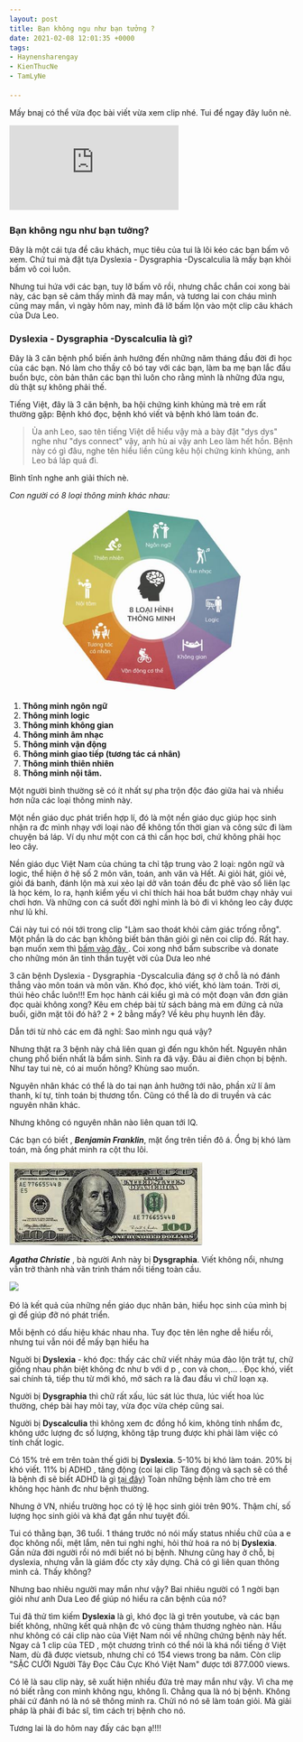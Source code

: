 ```yaml
---
layout: post
title: Bạn không ngu như bạn tưởng ?
date: 2021-02-08 12:01:35 +0000
tags:
- Haynensharengay
- KienThucNe
- TamLyNe

---
```

Mấy bnaj có thể vừa đọc bài viết vừa xem clip nhé. Tui để ngay đây luôn nè.

<p><iframe src="https://www.youtube.com/embed/X0AoaItugvw" frameborder="0" allowfullscreen></iframe></p>

### Bạn không ngu như bạn tưởng?

Đây là một cái tựa đề câu khách, mục tiêu của tui là lôi kéo các bạn bấm vô xem. Chứ tui mà đặt tựa Dyslexia - Dysgraphia -Dyscalculia là mấy bạn khỏi bấm vô coi luôn.

Nhưng tui hứa với các bạn, tuy lỡ bấm vô rồi, nhưng chắc chắn coi xong bài này, các bạn sẽ cảm thấy mình đã may mắn, và tương lai con cháu mình cũng may mắn, vì ngày hôm nay, mình đã lỡ bấm lộn vào một clip câu khách của Dưa Leo.

### Dyslexia - Dysgraphia -Dyscalculia là gì?

Đây là 3 căn bệnh phổ biến ảnh hưởng đến những năm tháng đầu đời đi học của các bạn. Nó làm cho thầy cô bó tay với các bạn, làm ba mẹ bạn lắc đầu buồn bực, còn bản thân các bạn thì luôn cho rằng mình là những đứa ngu, dù thật sự không phải thế.

Tiếng Việt, đây là 3 căn bệnh, ba hội chứng kinh khủng mà trẻ em rất thường gặp: Bệnh khó đọc, bệnh khó viết và bệnh khó làm toán đc.

> Ủa anh Leo, sao tên tiếng Việt dễ hiểu vậy mà a bày đặt "dys dys" nghe như "dys connect" vậy, anh hù ai vậy anh Leo làm hết hồn. Bệnh này có gì đâu, nghe tên hiểu liền cũng kêu hội chứng kinh khủng, anh Leo bá láp quá đi.

Bình tĩnh nghe anh giải thích nè.

_Con người có 8 loại thông minh khác nhau:_

![](/images/8-loai-thong-minh.jpg)

1. **Thông minh ngôn ngữ**
2. **Thông minh logic**
3. **Thông minh không gian**
4. **Thông minh âm nhạc**
5. **Thông minh vận động**
6. **Thông minh giao tiếp (tương tác cá nhân)**
7. **Thông minh thiên nhiên**
8. **Thông minh nội tâm.**

Một người bình thường sẽ có ít nhất sự pha trộn độc đáo giữa hai và nhiều hơn nữa các loại thông minh này.

Một nền giáo dục phát triển hợp lí, đó là một nền giáo dục giúp học sinh nhận ra đc mình nhạy với loại nào để không tốn thời gian và công sức đi làm chuyện bá láp. Ví dụ như một con cá thì cần học bơi, chứ không phải học leo cây.

Nền giáo dục Việt Nam của chúng ta chỉ tập trung vào 2 loại: ngôn ngữ và logic, thể hiện ở hệ số 2 môn văn, toán, anh văn và Hết. Ai giỏi hát, giỏi vẻ, giỏi đá banh, đánh lộn mà xui xẻo lại dở văn toán đều đc phê vào sổ liên lạc là học kém, lo ra, hạnh kiểm yếu vì chỉ thích hái hoa bắt bướm chạy nhảy vui chơi hơn. Và những con cá suốt đời nghỉ mình là bỏ đi vì không leo cây được như lũ khỉ.

Cái này tui có nói tới trong clip "Làm sao thoát khỏi cảm giác trống rỗng". Một phần là do các bạn không biết bản thân giỏi gì nên coi clip đó. Rất hay. bạn muốn xem thì <a href="https://youtu.be/gA3NnZzS4cY?t=54" target="_blank"> bấm vào đây </a>. Coi xong nhớ bấm subscribe và donate cho những món ăn tinh thần tuyệt vời của Dưa leo nhé

3 căn bệnh Dyslexia - Dysgraphia -Dyscalculia đáng sợ ở chỗ là nó đánh thẳng vào môn toán và môn văn. Khó đọc, khó viết, khó làm toán. Trời ơi, thúi hẻo chắc luôn!!! Em học hành cái kiểu gì mà có một đoạn văn đơn giản đọc quài không xong? Kêu em chép bài từ sách bảng mà em đứng cả nửa buổi, giỡn mặt tôi đó hả? 2 + 2 bằng mấy? Về kêu phụ huynh lên đây.

Dẫn tới từ nhỏ các em đã nghĩ: Sao mình ngu quá vậy?

Nhưng thật ra 3 bệnh này chả liên quan gì đến ngu khôn hết. Nguyên nhân chung phổ biến nhất là bẩm sinh. Sinh ra đã vậy. Đâu ai điên chọn bị bệnh. Như tay tui nè, có ai muốn hông? Khùng sao muốn.

Nguyên nhân khác có thể là do tai nạn ảnh hưởng tới não, phần xử lí âm thanh, kí tự, tính toán bị thương tổn. Cũng có thể là do di truyền và các nguyên nhân khác.

Nhưng không có nguyên nhân nào liên quan tới IQ.

Các bạn có biết , **_Benjamin Franklin_**, mặt ổng trên tiền đô á. Ổng bị khó làm toán, mà ổng phát minh ra cột thu lôi.

![](/images/benjamin.jpg)

**_Agatha Christie_** , bà người Anh này bị **Dysgraphia**. Viết không nổi, nhưng vẫn trở thành nhà văn trinh thám nổi tiếng toàn cầu.

![](https://s3.amazonaws.com/photo.goodreads.com/misc/1442254182-1442254182_goodreads_misc.jpg)

Đó là kết quả của những nền giáo dục nhân bản, hiểu học sinh của mình bị gì để giúp đỡ nó phát triển.

Mỗi bệnh có dấu hiệu khác nhau nha. Tuy đọc tên lên nghe dễ hiểu rồi, nhưng tui vẫn nói để mấy bạn hiểu ha

Nguời bị **Dyslexia** - khó đọc: thấy các chữ viết nhảy múa đảo lộn trật tự, chữ giống nhau phân biệt không đc như b với d p , con và chon,... . Đọc khó, viết sai chính tả, tiếp thu từ mới khó, mở sách ra là đau đầu vì chữ loạn xạ.

Người bị **Dysgraphia** thì chữ rất xấu, lúc sát lúc thưa, lúc viết hoa lúc thường, chép bài hay mỏi tay, vừa đọc vừa chép cũng sai.

Người bị **Dyscalculia** thì không xem đc đồng hồ kim, không tính nhẩm đc, không ước lượng đc số lượng, không tập trung được khi phải làm việc có tính chất logic.

Có 15% trẻ em trên toàn thế giới bị **Dyslexia**. 5-10% bị khó làm toán. 20% bị khó viết. 11% bị ADHD , tăng động (coi lại clip Tăng động và sạch sẽ có thể là bệnh đi sẽ biết ADHD là gì <a href="https://www.youtube.com/watch?v=lUFVmlZC6oc" target="_blank"> tại đây</a>) Toàn những bệnh làm cho trẻ em không học hành đc như bệnh thường.

Nhưng ở VN, nhiều trường học có tỷ lệ học sinh giỏi trên 90%. Thậm chí, số lượng học sinh giỏi và khá đạt gần như tuyệt đối.

Tui có thằng bạn, 36 tuổi. 1 tháng trước nó nói mấy status nhiều chữ của a e đọc không nổi, mệt lắm, nên tui nghi nghi, hỏi thử hoá ra nó bị **Dyslexia**. Gần nửa đời người rồi nó mới biết nó bị bệnh. Nhưng cũng hay ở chỗ, bị dyslexia, nhưng vẫn là giám  đốc cty xây dựng. Chả có gì liên quan thông mình cả. Thấy không?

Nhưng bao nhiêu người may mắn như vậy? Bai nhiêu người có 1 ngời bạn giỏi như anh Dưa Leo để giúp nó hiểu ra căn bệnh của nó?

Tui đã thử tìm kiếm **Dyslexia** là gì, khó đọc là gì trên youtube, và các bạn biết không, những kết quả nhận đc vô cùng thảm thương nghèo nàn. Hầu như không có cái clip nào của Việt Nam nói về những chứng bệnh này hết. Ngay cả 1 clip của TED , một chương trình có thể nói là khá nổi tiếng ở Việt Nam, dù đã được vietsub, nhưng chỉ có 154 views trong ba năm. Còn clip "SẶC CƯỜI Người Tây Đọc Câu Cực Khó Việt Nam" được tới 877.000 views.

Có lẽ là sau clip này, sẽ xuất hiện nhiều đứa trẻ may mắn như vậy. Vì cha mẹ nó biết rằng con mình không ngu, không lì. Chẳng qua là nó bị bệnh. Không phải cứ đánh nó là nó sẽ thông minh ra. Chửi nó nó sẽ làm toán giỏi. Mà giải pháp là phải đi bác sĩ, tìm cách trị bệnh cho nó.

Tương lai là do hôm nay đấy các bạn ạ!!!!
